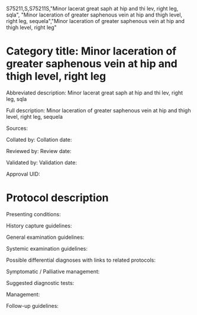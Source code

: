 S75211,S,S75211S,"Minor lacerat great saph at hip and thi lev, right leg, sqla", "Minor laceration of greater saphenous vein at hip and thigh level, right leg, sequela","Minor laceration of greater saphenous vein at hip and thigh level, right leg"
# Category title: Minor laceration of greater saphenous vein at hip and thigh level, right leg

Abbreviated description: Minor lacerat great saph at hip and thi lev, right leg, sqla

Full description: Minor laceration of greater saphenous vein at hip and thigh level, right leg, sequela

Sources:

Collated by:
Collation date:

Reviewed by:
Review date:

Validated by:
Validation date:

Approval UID:

# Protocol description

Presenting conditions:

History capture guidelines:

General examination guidelines:

Systemic examination guidelines:

Possible differential diagnoses with links to related protocols:

Symptomatic / Palliative management:

Suggested diagnostic tests:

Management:

Follow-up guidelines:
